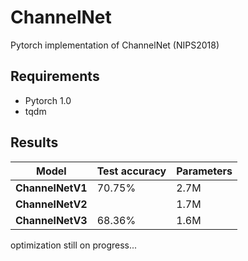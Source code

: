 # ChannelNet
Pytorch implementation of ChannelNet (NIPS2018)

## Requirements

- Pytorch 1.0
- tqdm

## Results

| Model | Test accuracy | Parameters |
| ---- | ---- | ---- |
|**ChannelNetV1**| 70.75% | 2.7M |
|**ChannelNetV2**|  | 1.7M |
|**ChannelNetV3**| 68.36% | 1.6M |

optimization still on progress...

